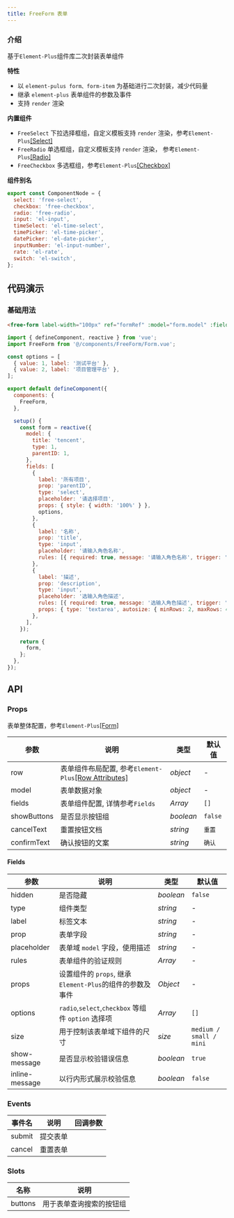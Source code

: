 ```yaml
---
title: FreeForm 表单
---
```


### 介绍

基于`Element-Plus`组件库二次封装表单组件

**特性**

- 以 `element-pulus form、form-item` 为基础进行二次封装，减少代码量
- 继承 `element-plus` 表单组件的参数及事件
- 支持 `render` 渲染

**内置组件**

- `FreeSelect` 下拉选择框组，自定义模板支持 `render` 渲染，参考`Element-Plus`[[Select]](https://element-plus.gitee.io/#/zh-CN/component/select)
- `FreeRadio` 单选框组，自定义模板支持 `render` 渲染， 参考`Element-Plus`[[Radio]](https://element-plus.gitee.io/#/zh-CN/component/radio)
- `FreeCheckbox` 多选框组，参考`Element-Plus`[[Checkbox]](https://element-plus.gitee.io/#/zh-CN/component/checkbox)

**组件别名**

```js
export const ComponentNode = {
  select: 'free-select',
  checkbox: 'free-checkbox',
  radio: 'free-radio',
  input: 'el-input',
  timeSelect: 'el-time-select',
  timePicker: 'el-time-picker',
  datePicker: 'el-date-picker',
  inputNumber: 'el-input-number',
  rate: 'el-rate',
  switch: 'el-switch',
};
```

## 代码演示

### 基础用法

```html
<free-form label-width="100px" ref="formRef" :model="form.model" :fields="form.fields" />
```

```js
import { defineComponent, reactive } from 'vue';
import FreeForm from '@/components/FreeForm/Form.vue';

const options = [
  { value: 1, label: '测试平台' },
  { value: 2, label: '项目管理平台' },
];

export default defineComponent({
  components: {
    FreeForm,
  },

  setup() {
    const form = reactive({
      model: {
        title: 'tencent',
        type: 1,
        parentID: 1,
      },
      fields: [
        {
          label: '所有项目',
          prop: 'parentID',
          type: 'select',
          placeholder: '请选择项目',
          props: { style: { width: '100%' } },
          options,
        },
        {
          label: '名称',
          prop: 'title',
          type: 'input',
          placeholder: '请输入角色名称',
          rules: [{ required: true, message: '请输入角色名称', trigger: 'blur' }],
        },
        {
          label: '描述',
          prop: 'description',
          type: 'input',
          placeholder: '选输入角色描述',
          rules: [{ required: true, message: '选输入角色描述', trigger: 'blur' }],
          props: { type: 'textarea', autosize: { minRows: 2, maxRows: 4 } },
        },
      ],
    });

    return {
      form,
    };
  },
});
```

## API

### Props

表单整体配置，参考`Element-Plus`[[Form]](https://element-plus.gitee.io/#/zh-CN/component/form)

| 参数        | 说明                                                                                                                          | 类型      | 默认值  |
| ----------- | ----------------------------------------------------------------------------------------------------------------------------- | --------- | ------- |
| row         | 表单组件布局配置, 参考`Element-Plus`[[Row Attributes]](https://element-plus.gitee.io/#/zh-CN/component/layout#row-attributes) | _object_  | -       |
| model       | 表单数据对象                                                                                                                  | _object_  | -       |
| fields      | 表单组件配置, 详情参考`Fields`                                                                                                | _Array_   | `[]`    |
| showButtons | 是否显示按钮组                                                                                                                | _boolean_ | `false` |
| cancelText  | 重置按钮文档                                                                                                                  | _string_  | `重置`  |
| confirmText | 确认按钮的文案                                                                                                                | _string_  | `确认`  |

#### Fields

| 参数           | 说明                                                     | 类型          | 默认值                  |
| -------------- | -------------------------------------------------------- | ------------- | ----------------------- |
| hidden         | 是否隐藏                                                 | _boolean_     | `false`                 |
| type           | 组件类型                                                 | _string_      | -                       |
| label          | 标签文本                                                 | _string_      | -                       |
| prop           | 表单字段                                                 | _string_      | -                       |
| placeholder    | 表单域 `model` 字段，使用描述                            | _string_      | -                       |
| rules          | 表单组件的验证规则                                       | _Array<any>_  | -                       |
| props          | 设置组件的 `props`, 继承`Element-Plus`的组件的参数及事件 | _Object<any>_ | -                       |
| options        | `radio`,`select`,`checkbox` 等组件 `option` 选择项       | _Array<any>_  | `[]`                    |
| size           | 用于控制该表单域下组件的尺寸                             | _size_        | `medium / small / mini` |
| show-message   | 是否显示校验错误信息                                     | _boolean_     | `true`                  |
| inline-message | 以行内形式展示校验信息                                   | _boolean_     | `false`                 |

### Events

| 事件名 | 说明     | 回调参数 |
| ------ | -------- | -------- |
| submit | 提交表单 |          |
| cancel | 重置表单 |          |

### Slots

| 名称    | 说明                     |
| ------- | ------------------------ |
| buttons | 用于表单查询搜索的按钮组 |
